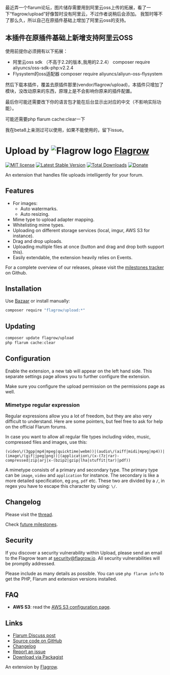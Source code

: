 最近弄一个flarum论坛，图片储存需要用到阿里云oss上传的拓展，看了一下“flagrow/upload”好像暂时没有阿里云，不过作者说稍后会添加。
我暂时等不了那么久，所以自己在原插件基础上增加了阿里云oss的支持。
## 本插件在原插件基础上新增支持阿里云OSS
使用前提你必须拥有以下拓展：
- 阿里云oss sdk （不高于2.2的版本,我用的2.2.4）
  composer require aliyuncs/oss-sdk-php:v2.2.4
- Flysystem的oss适配器 
  composer require aliyuncs/aliyun-oss-flysystem
  
然后下载本插件，覆盖去原插件那里(vendor/flagrow/upload)，本插件只增加了模块，没改动原来的东西，原理上是不会影响你原来的插件配置。
  
最后你可能还需要改下你的语言包才能在后台显示出对应的中文（不影响实际功能）。

可能还需要php flarum cache:clear一下

我在beta8上亲测过可以使用，如果不能使用的，留下issue。

# Upload by ![Flagrow logo](https://avatars0.githubusercontent.com/u/16413865?v=3&s=20) [Flagrow](https://discuss.flarum.org/d/1832-flagrow-extension-developer-group)

[![MIT license](https://img.shields.io/badge/license-MIT-blue.svg)](https://github.com/flagrow/upload/blob/master/LICENSE.md) [![Latest Stable Version](https://img.shields.io/packagist/v/flagrow/upload.svg)](https://packagist.org/packages/flagrow/upload) [![Total Downloads](https://img.shields.io/packagist/dt/flagrow/upload.svg)](https://packagist.org/packages/flagrow/upload) [![Donate](https://discordapp.com/api/guilds/240489109041315840/embed.png)](https://flagrow.io/join-discord)

An extension that handles file uploads intelligently for your forum.

## Features

- For images:
  - Auto watermarks.
  - Auto resizing.
- Mime type to upload adapter mapping.
- Whitelisting mime types.
- Uploading on different storage services (local, imgur, AWS S3 for instance).
- Drag and drop uploads.
- Uploading multiple files at once (button and drag and drop both support this).
- Easily extendable, the extension heavily relies on Events.

For a complete overview of our releases, please visit the [milestones tracker](https://github.com/flagrow/upload/milestones) on Github.

## Installation

Use [Bazaar](https://discuss.flarum.org/d/5151) or install manually:

```bash
composer require "flagrow/upload:*"
```

## Updating

```bash
composer update flagrow/upload
php flarum cache:clear
```

## Configuration

Enable the extension, a new tab will appear on the left hand side. This separate settings page allows you to further configure the extension.

Make sure you configure the upload permission on the permissions page as well.

### Mimetype regular expression

Regular expressions allow you a lot of freedom, but they are also very difficult to understand. Here are some pointers, but feel free to ask
for help on the official Flarum forums.

In case you want to allow all regular file types including video, music, compressed files and images, use this:

```text
(video\/(3gpp|mp4|mpeg|quicktime|webm))|(audio\/(aiff|midi|mpeg|mp4))|(image\/(gif|jpeg|png))|(application\/(x-(7z|rar)-compressed|zip|arj|x-(bzip2|gzip|lha|stuffit|tar)|pdf))
```

A mimetype consists of a primary and secondary type. The primary type can be `image`, `video` and `application` for instance. The secondary
is like a more detailed specification, eg `png`, `pdf` etc. These two are divided by a `/`, in regex you have to escape this character by using: `\/`.

## Changelog

Please visit the [thread](https://discuss.flarum.org/d/4154).

Check [future milestones](https://github.com/flagrow/upload/milestones).

## Security

If you discover a security vulnerability within Upload, please send an email to the Flagrow team at security@flagrow.io. All security vulnerabilities will be promptly addressed.

Please include as many details as possible. You can use `php flarum info` to get the PHP, Flarum and extension versions installed.

## FAQ

-  __AWS S3__: read the [AWS S3 configuration page](https://github.com/flagrow/upload/wiki/AWS-S3).

## Links

- [Flarum Discuss post](https://discuss.flarum.org/d/4154)
- [Source code on GitHub](https://github.com/flagrow/upload)
- [Changelog](https://github.com/flagrow/upload/blob/master/CHANGELOG.md)
- [Report an issue](https://github.com/flagrow/upload/issues)
- [Download via Packagist](https://packagist.org/packages/flagrow/upload)

An extension by [Flagrow](https://flagrow.io/).
